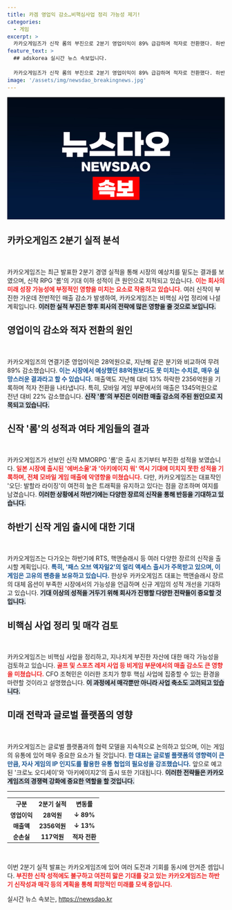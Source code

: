 ```yaml
---
title: 카겜 영업익 감소…비핵심사업 정리 가능성 제기!
categories:
  - 게임
excerpt: >
  카카오게임즈가 신작 롬의 부진으로 2분기 영업이익이 89% 급감하며 적자로 전환했다. 하반기 다양한 장르의 신작 출시 계획과 함께 비핵심 사업 정리에 나서고, 패스 오브 엑자일2 기대감이 고조되고 있다.
feature_text: >
  ## adskorea 실시간 뉴스 속보입니다.

  카카오게임즈가 신작 롬의 부진으로 2분기 영업이익이 89% 급감하며 적자로 전환했다. 하반기 다양한 장르의 신작 출시 계획과 함께 비핵심 사업 정리에 나서고, 패스 오브 엑자일2 기대감이 고조되고 있다.
image: '/assets/img/newsdao_breakingnews.jpg'
---
```


<p><img src="/assets/img/newsdao_breakingnews.jpg" alt="adskorea 속보" /></p>

<h2 data-ke-size="size26">카카오게임즈 2분기 실적 분석</h2>

<p data-ke-size="size16">&nbsp;</p>

<p>카카오게임즈는 최근 발표한 2분기 경영 실적을 통해 시장의 예상치를 밑도는 결과를 보였으며, 신작 RPG '롬'의 기대 이하 성적이 큰 원인으로 지적되고 있습니다. <b><span style="color: #ee2323;">이는 회사의 미래 성장 가능성에 부정적인 영향을 미치는 요소로 작용하고 있습니다.</span></b> 여러 신작이 부진한 가운데 전반적인 매출 감소가 발생하여, 카카오게임즈는 비핵심 사업 정리에 나설 계획입니다. <b><span style="background-color: #21538527;">이러한 실적 부진은 향후 회사의 전략에 많은 영향을 줄 것으로 보입니다.</span></b></p>

<h2 data-ke-size="size26">영업이익 감소와 적자 전환의 원인</h2>

<p data-ke-size="size16">&nbsp;</p>

<p>카카오게임즈의 연결기준 영업이익은 28억원으로, 지난해 같은 분기와 비교하여 무려 89% 감소했습니다. <b><span style="color: #1a5490;">이는 시장에서 예상했던 88억원보다도 못 미치는 수치로, 매우 실망스러운 결과라고 할 수 있습니다.</span></b> 매출액도 지난해 대비 13% 하락한 2356억원을 기록하며 적자 전환을 나타냅니다. 특히, 모바일 게임 부문에서의 매출은 1345억원으로 전년 대비 22% 감소했습니다. <b><span style="background-color: #21538527;">신작 '롬'의 부진은 이러한 매출 감소의 주된 원인으로 지목되고 있습니다.</span></b></p>

<h2 data-ke-size="size26">신작 '롬'의 성적과 여타 게임들의 결과</h2>

<p data-ke-size="size16">&nbsp;</p>

<p>카카오게임즈가 선보인 신작 MMORPG '롬'은 출시 초기부터 부진한 성적을 보였습니다. <b><span style="color: #ee2323;">일본 시장에 출시된 '에버소울'과 '아키에이지 워' 역시 기대에 미치지 못한 성적을 기록하며, 전체 모바일 게임 매출에 악영향을 미쳤습니다.</span></b> 다만, 카카오게임즈는 대표작인 '오딘: 발할라 라이징'이 여전히 높은 트래픽을 유지하고 있다는 점을 강조하며 여지를 남겼습니다. <b><span style="background-color: #21538527;">이러한 상황에서 하반기에는 다양한 장르의 신작을 통해 반등을 기대하고 있습니다.</span></b></p>

<h2 data-ke-size="size26">하반기 신작 게임 출시에 대한 기대</h2>

<p data-ke-size="size16">&nbsp;</p>

<p>카카오게임즈는 다가오는 하반기에 RTS, 핵앤슬래시 등 여러 다양한 장르의 신작을 출시할 계획입니다. <b><span style="color: #1a5490;">특히, '패스 오브 엑자일2'의 얼리 액세스 출시가 주목받고 있으며, 이 게임은 고유의 팬층을 보유하고 있습니다.</span></b> 한상우 카카오게임즈 대표는 핵앤슬래시 장르의 대체 옵션이 부족한 시장에서의 가능성을 언급하며 신규 게임의 성적 개선을 기대하고 있습니다. <b><span style="background-color: #21538527;">기대 이상의 성적을 거두기 위해 회사가 진행할 다양한 전략들이 중요할 것입니다.</span></b></p>

<h2 data-ke-size="size26">비핵심 사업 정리 및 매각 검토</h2>

<p data-ke-size="size16">&nbsp;</p>

<p>카카오게임즈는 비핵심 사업을 정리하고, 지나치게 부진한 자산에 대한 매각 가능성을 검토하고 있습니다. <b><span style="color: #ee2323;">골프 및 스포츠 레저 사업 등 비게임 부문에서의 매출 감소도 큰 영향을 미쳤습니다.</span></b> CFO 조혁민은 이러한 조치가 향후 핵심 사업에 집중할 수 있는 환경을 마련할 것이라고 설명했습니다. <b><span style="background-color: #21538527;">이 과정에서 매각뿐만 아니라 사업 축소도 고려되고 있습니다.</span></b></p>

<h2 data-ke-size="size26">미래 전략과 글로벌 플랫폼의 영향</h2>

<p data-ke-size="size16">&nbsp;</p>

<p>카카오게임즈는 글로벌 플랫폼과의 협력 모델을 지속적으로 논의하고 있으며, 이는 게임의 유통에 있어 매우 중요한 요소가 될 것입니다. <b><span style="color: #1a5490;">한 대표는 글로벌 플랫폼의 영향력이 큰 만큼, 자사 게임의 IP 인지도를 활용한 유통 협업의 필요성을 강조했습니다.</span></b> 앞으로 예고된 '크로노 오디세이'와 '아키에이지2'의 출시 또한 기대됩니다. <b><span style="background-color: #21538527;">이러한 전략들은 카카오게임즈의 경쟁력 강화에 중요한 역할을 할 것입니다.</span></b></p>

<hr>

<table style="width:100%">
    <tr>
        <th>구분</th>
        <th>2분기 실적</th>
        <th>변동률</th>
    </tr>
    <tr>
        <td style="text-align: center; height: 17px;"><b>영업이익</b></td>
        <td style="text-align: center; height: 17px;"><b>28억원</b></td>
        <td style="text-align: center; height: 17px;"><b>↓ 89%</b></td>
    </tr>
    <tr>
        <td style="text-align: center; height: 17px;"><b>매출액</b></td>
        <td style="text-align: center; height: 17px;"><b>2356억원</b></td>
        <td style="text-align: center; height: 17px;"><b>↓ 13%</b></td>
    </tr>
    <tr>
        <td style="text-align: center; height: 17px;"><b>순손실</b></td>
        <td style="text-align: center; height: 17px;"><b>117억원</b></td>
        <td style="text-align: center; height: 17px;"><b>적자 전환</b></td>
    </tr>
</table>

<p data-ke-size="size16">&nbsp;</p>

<p>이번 2분기 실적 발표는 카카오게임즈에 있어 여러 도전과 기회를 동시에 안겨준 셈입니다. <b><span style="color: #ee2323;">부진한 신작 성적에도 불구하고 여전히 맗은 기대를 갖고 있는 카카오게임즈는 하반기 신작성과 매각 등의 계획을 통해 희망적인 미래를 모색 중입니다.</span></b> </p>
실시간 뉴스 속보는, <a href="https://newsdao.kr" rel="dofollow">https://newsdao.kr</a>


